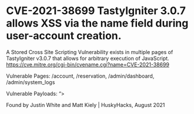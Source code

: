 # CVE-2021-38699 TastyIgniter 3.0.7 allows XSS via the name field during user-account creation.


A Stored Cross Site Scripting Vulnerability exists in multiple pages of TastyIgniter v3.0.7 that allows for arbitrary execution of JavaScript. https://cve.mitre.org/cgi-bin/cvename.cgi?name=CVE-2021-38699

Vulnerable Pages:
/account, /reservation, /admin/dashboard, /admin/system_logs

Vulnerable Payloads:
“><script> alert(1) </script> <script> alert(1) </script>


Found by Justin White and Matt Kiely | HuskyHacks, August 2021
